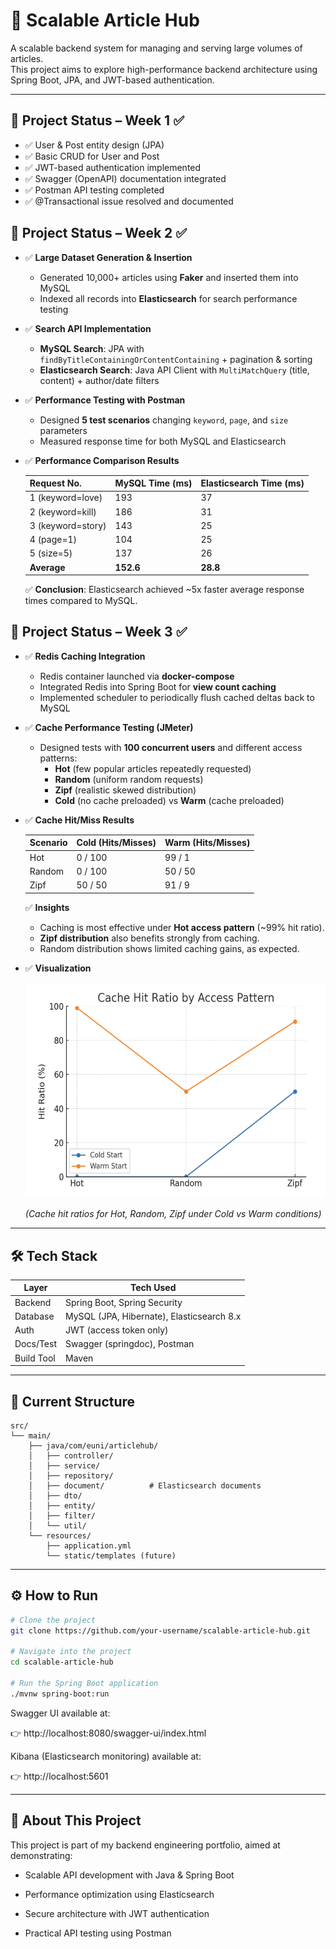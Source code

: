 # 📰 Scalable Article Hub

A scalable backend system for managing and serving large volumes of articles.  
This project aims to explore high-performance backend architecture using Spring Boot, JPA, and JWT-based authentication.

---

## 🚀 Project Status – Week 1 ✅

- ✅ User & Post entity design (JPA)
- ✅ Basic CRUD for User and Post
- ✅ JWT-based authentication implemented
- ✅ Swagger (OpenAPI) documentation integrated
- ✅ Postman API testing completed
- ✅ @Transactional issue resolved and documented

## 🚀 Project Status – Week 2 ✅

- ✅ **Large Dataset Generation & Insertion**
    - Generated 10,000+ articles using **Faker** and inserted them into MySQL
    - Indexed all records into **Elasticsearch** for search performance testing

- ✅ **Search API Implementation**
    - **MySQL Search**: JPA with `findByTitleContainingOrContentContaining` + pagination & sorting
    - **Elasticsearch Search**: Java API Client with `MultiMatchQuery` (title, content) + author/date filters

- ✅ **Performance Testing with Postman**
    - Designed **5 test scenarios** changing `keyword`, `page`, and `size` parameters
    - Measured response time for both MySQL and Elasticsearch    

- ✅ **Performance Comparison Results**  

  | Request No.         | MySQL Time (ms) | Elasticsearch Time (ms) |
  |---------------------|----------------|--------------------------|
  | 1 (keyword=love)    | 193            | 37                       |
  | 2 (keyword=kill)    | 186            | 31                       |
  | 3 (keyword=story)   | 143            | 25                       |
  | 4 (page=1)          | 104            | 25                       |
  | 5 (size=5)          | 137            | 26                       |
  | **Average**         | **152.6**      | **28.8**                 |

    ✅ **Conclusion**: Elasticsearch achieved ~5x faster average response times compared to MySQL.

## 🚀 Project Status – Week 3 ✅

- ✅ **Redis Caching Integration**
  - Redis container launched via **docker-compose**
  - Integrated Redis into Spring Boot for **view count caching**
  - Implemented scheduler to periodically flush cached deltas back to MySQL


- ✅ **Cache Performance Testing (JMeter)**
  - Designed tests with **100 concurrent users** and different access patterns:
    - **Hot** (few popular articles repeatedly requested)
    - **Random** (uniform random requests)
    - **Zipf** (realistic skewed distribution)
    - **Cold** (no cache preloaded) vs **Warm** (cache preloaded)


- ✅ **Cache Hit/Miss Results**

  | Scenario | Cold (Hits/Misses) | Warm (Hits/Misses) |
    |----------|--------------------|--------------------|
  | Hot      | 0 / 100            | 99 / 1             |
  | Random   | 0 / 100            | 50 / 50            |
  | Zipf     | 50 / 50            | 91 / 9             |

  ✅ **Insights**
  - Caching is most effective under **Hot access pattern** (~99% hit ratio).
  - **Zipf distribution** also benefits strongly from caching.
  - Random distribution shows limited caching gains, as expected.


- ✅ **Visualization**

  ![Cache Hit Ratio](docs/cache_hit_ratio.png)

  *(Cache hit ratios for Hot, Random, Zipf under Cold vs Warm conditions)*


---

## 🛠 Tech Stack

| Layer         | Tech Used                                     |
|---------------|-----------------------------------------------|
| Backend       | Spring Boot, Spring Security                  |
| Database      | MySQL (JPA, Hibernate), Elasticsearch 8.x     |
| Auth          | JWT (access token only)                       |
| Docs/Test     | Swagger (springdoc), Postman                  |
| Build Tool    | Maven                                         |

---

## 📂 Current Structure
```aiignore
src/
└── main/
    ├── java/com/euni/articlehub/
    │   ├── controller/
    │   ├── service/
    │   ├── repository/
    │   ├── document/          # Elasticsearch documents
    │   ├── dto/
    │   ├── entity/
    │   ├── filter/
    │   └── util/
    └── resources/
        ├── application.yml
        └── static/templates (future)    
```
---

## ⚙️ How to Run

```bash
# Clone the project
git clone https://github.com/your-username/scalable-article-hub.git

# Navigate into the project
cd scalable-article-hub

# Run the Spring Boot application
./mvnw spring-boot:run
```

Swagger UI available at:

👉 http://localhost:8080/swagger-ui/index.html

Kibana (Elasticsearch monitoring) available at:

👉 http://localhost:5601

---

## 💼 About This Project

This project is part of my backend engineering portfolio, aimed at demonstrating:
- Scalable API development with Java & Spring Boot

- Performance optimization using Elasticsearch

- Secure architecture with JWT authentication

- Practical API testing using Postman